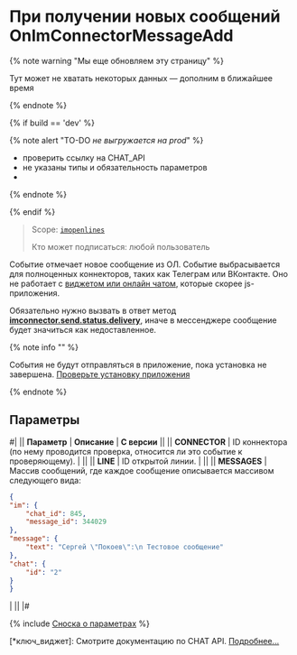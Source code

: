 # При получении новых сообщений OnImConnectorMessageAdd

{% note warning "Мы еще обновляем эту страницу" %}

Тут может не хватать некоторых данных — дополним в ближайшее время

{% endnote %}

{% if build == 'dev' %}

{% note alert "TO-DO _не выгружается на prod_" %}

- проверить ссылку на CHAT_API
- не указаны типы и обязательность параметров
- 
{% endnote %}

{% endif %}

> Scope: [`imopenlines`](../../../scopes/permissions.md)
>
> Кто может подписаться: любой пользователь

Событие отмечает новое сообщение из ОЛ. Событие выбрасывается для полноценных коннекторов, таких как Телеграм или ВКонтакте. Оно не работает с [виджетом или онлайн чатом](*ключ_виджет), которые скорее js-приложения. 

Обязательно нужно вызвать в ответ метод [**imconnector.send.status.delivery**](../imconnector-send-status-delivery.md), иначе в мессенджере сообщение будет значиться как недоставленное.

{% note info "" %}

События не будут отправляться в приложение, пока установка не завершена. [Проверьте установку приложения](../../../../settings/app-installation/installation-finish.md)

{% endnote %}

## Параметры

#|
|| **Параметр** | **Описание** | **С версии** ||
|| **CONNECTOR** | ID коннектора (по нему проводится проверка, относится ли это событие к проверяющему). | ||
|| **LINE** | ID открытой линии. | ||
|| **MESSAGES** | Массив сообщений, где каждое сообщение описывается массивом следующего вида:


```json
{
"im": {
    "chat_id": 845,
    "message_id": 344029
},
"message": {
    "text": "Сергей \"Покоев\":\n Тестовое сообщение"
},
"chat": {
    "id": "2"
}
}
```
| ||
|#

{% include [Сноска о параметрах](../../../../_includes/required.md) %}

[*ключ_виджет]: Смотрите документацию по CHAT API. [Подробнее...](../../../chats/index.md)